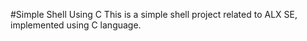 #Simple Shell Using C
This is a simple shell project related to ALX SE, implemented using C language.

